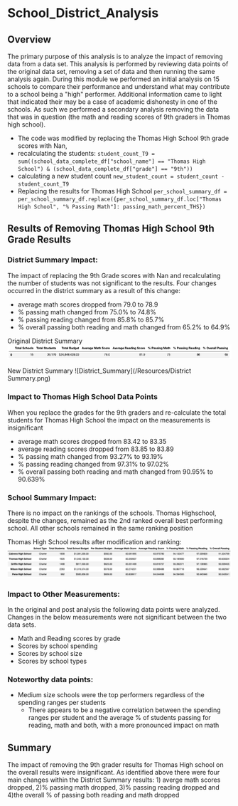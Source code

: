# School_District_Analysis

## Overview
The primary purpose of this analysis is to analyze the impact of removing data from a data set.  This analysis is performed by reviewing data points of the original data set, removing a set of data and then running the same analysis again.  During this module we performed an initial analysis on 15 schools to compare their performance and understand what may contribute to a school being a "high" performer.  Additional information came to light that indicated their may be a case of academic dishonesty in one of the schools.  As such we performed a secondary analysis removing the data that was in question (the math and reading scores of 9th graders in Thomas high school).  

  - The code was modified by replacing the Thomas High School 9th grade scores with Nan, 
  - recalculating the students: `student_count_T9 = sum((school_data_complete_df["school_name"] == "Thomas High School") & (school_data_complete_df["grade"] == "9th"))`
  - calculating a new student count `new_student_count = student_count - student_count_T9`
  - Replacing the results for Thomas High School `per_school_summary_df = per_school_summary_df.replace({per_school_summary_df.loc["Thomas High School", "% Passing Math"]: passing_math_percent_THS})`


## Results of Removing Thomas High School 9th Grade Results

### District Summary Impact:
The impact of replacing the 9th Grade scores with Nan and recalculating the number of students was not significant to the results.  Four changes occurred in the district summary as a result of this change:
 - average math scores dropped from 79.0 to 78.9
 - % passing math changed from 75.0% to 74.8%
 - % passing reading changed from 85.8% to 85.7%
 - % overall passing both reading and math changed from 65.2% to 64.9%

Original District Summary
![Original_District_Summary](/Resources/District_Summary_Original.png)

New District Summary
![District_Summary](/Resources/District Summary.png)

### Impact to Thomas High School Data Points
When you replace the grades for the 9th graders and re-calculate the total students for Thomas High School the impact on the measurements is insignificant
 - average math scores dropped from 83.42 to 83.35
 - average reading scores dropped from 83.85 to 83.89
 - % passing math changed from 93.27% to 93.19%
 - % passing reading changed from 97.31% to 97.02%
 - % overall passing both reading and math changed from 90.95% to 90.639%

### School Summary Impact:
There is no impact on the rankings of the schools.  Thomas Highschool, despite the changes, remained as the 2nd ranked overall best performing school.  All other schools remained in the same ranking position

Thomas High School results after modification and ranking:
![Top 5 Schools](/Resources/Top5_Schools.png)

### Impact to Other Measurements:
In the original and post analysis the following data points were analyzed.  Changes in the below measurements were not significant between the two data sets.
  - Math and Reading scores by grade
  - Scores by school spending
  - Scores by school size
  - Scores by school types

### Noteworthy data points:
- Medium size schools were the top performers regardless of the spending ranges per students
  - There appears to be a negative correlation between the spending ranges per student and the average % of students passing for reading, math and both, with a more pronounced impact on math

## Summary
The impact of removing the 9th grader results for Thomas High school on the overall results were insignificant.  As identified above there were four main changes within the District Summary results: 1) averge math scores dropped, 2)% passing math dropped, 3)% passing reading dropped and 4)the overall % of passing both reading and math dropped




